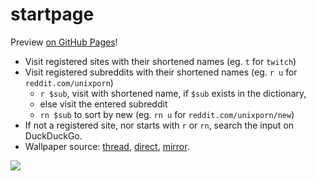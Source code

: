 # startpage

Preview [on GitHub Pages](https://kittenparry.github.io/startpage/)!

* Visit registered sites with their shortened names (eg. `t` for `twitch`)
* Visit registered subreddits with their shortened names (eg. `r u` for `reddit.com/unixporn`)
	* `r $sub`, visit with shortened name, if `$sub` exists in the dictionary,
	* else visit the entered subreddit
	* `rn $sub` to sort by new (eg. `rn u` for `reddit.com/unixporn/new`)
* If not a registered site, nor starts with `r` or `rn`, search the input on DuckDuckGo.
* Wallpaper source: [thread](http://boards.4chan.org/wg/thread/7361798#p7369223), [direct](http://i.4cdn.org/wg/1550947684697.jpg), [mirror](https://i.imgur.com/81KcmOX.jpg).

![](https://raw.githubusercontent.com/kittenparry/startpage/master/extras/screenshot.png)
